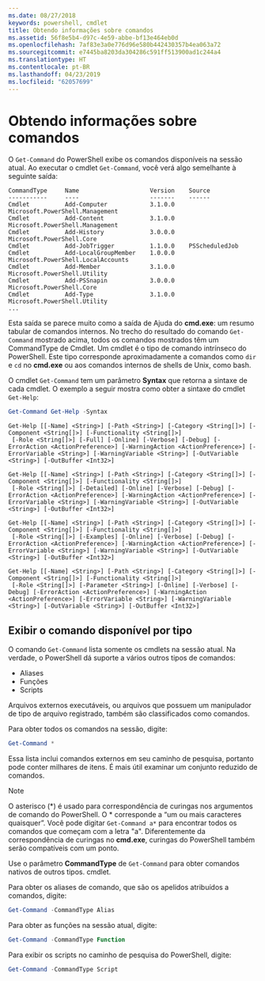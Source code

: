 ```yaml
---
ms.date: 08/27/2018
keywords: powershell, cmdlet
title: Obtendo informações sobre comandos
ms.assetid: 56f8e5b4-d97c-4e59-abbe-bf13e464eb0d
ms.openlocfilehash: 7af83e3a0e776d96e580b442430357b4ea063a72
ms.sourcegitcommit: e7445ba8203da304286c591ff513900ad1c244a4
ms.translationtype: HT
ms.contentlocale: pt-BR
ms.lasthandoff: 04/23/2019
ms.locfileid: "62057699"
---
```

# <a name="getting-information-about-commands"></a>Obtendo informações sobre comandos

O `Get-Command` do PowerShell exibe os comandos disponíveis na sessão atual.
Ao executar o cmdlet `Get-Command`, você verá algo semelhante à seguinte saída:

```output
CommandType     Name                    Version    Source
-----------     ----                    -------    ------
Cmdlet          Add-Computer            3.1.0.0    Microsoft.PowerShell.Management
Cmdlet          Add-Content             3.1.0.0    Microsoft.PowerShell.Management
Cmdlet          Add-History             3.0.0.0    Microsoft.PowerShell.Core
Cmdlet          Add-JobTrigger          1.1.0.0    PSScheduledJob
Cmdlet          Add-LocalGroupMember    1.0.0.0    Microsoft.PowerShell.LocalAccounts
Cmdlet          Add-Member              3.1.0.0    Microsoft.PowerShell.Utility
Cmdlet          Add-PSSnapin            3.0.0.0    Microsoft.PowerShell.Core
Cmdlet          Add-Type                3.1.0.0    Microsoft.PowerShell.Utility
...
```

Esta saída se parece muito como a saída de Ajuda do **cmd.exe**: um resumo tabular de comandos internos. No trecho do resultado do comando `Get-Command` mostrado acima, todos os comandos mostrados têm um CommandType de Cmdlet. Um cmdlet é o tipo de comando intrínseco do PowerShell. Este tipo corresponde aproximadamente a comandos como `dir` e `cd` no **cmd.exe** ou aos comandos internos de shells de Unix, como bash.

O cmdlet `Get-Command` tem um parâmetro **Syntax** que retorna a sintaxe de cada cmdlet. O exemplo a seguir mostra como obter a sintaxe do cmdlet `Get-Help`:

```powershell
Get-Command Get-Help -Syntax
```

```output
Get-Help [[-Name] <String>] [-Path <String>] [-Category <String[]>] [-Component <String[]>] [-Functionality <String[]>]
 [-Role <String[]>] [-Full] [-Online] [-Verbose] [-Debug] [-ErrorAction <ActionPreference>] [-WarningAction <ActionPreference>] [-ErrorVariable <String>] [-WarningVariable <String>] [-OutVariable <String>] [-OutBuffer <Int32>]

Get-Help [[-Name] <String>] [-Path <String>] [-Category <String[]>] [-Component <String[]>] [-Functionality <String[]>]
 [-Role <String[]>] [-Detailed] [-Online] [-Verbose] [-Debug] [-ErrorAction <ActionPreference>] [-WarningAction <ActionPreference>] [-ErrorVariable <String>] [-WarningVariable <String>] [-OutVariable <String>] [-OutBuffer <Int32>]

Get-Help [[-Name] <String>] [-Path <String>] [-Category <String[]>] [-Component <String[]>] [-Functionality <String[]>]
 [-Role <String[]>] [-Examples] [-Online] [-Verbose] [-Debug] [-ErrorAction <ActionPreference>] [-WarningAction <ActionPreference>] [-ErrorVariable <String>] [-WarningVariable <String>] [-OutVariable <String>] [-OutBuffer <Int32>]

Get-Help [[-Name] <String>] [-Path <String>] [-Category <String[]>] [-Component <String[]>] [-Functionality <String[]>]
 [-Role <String[]>] [-Parameter <String>] [-Online] [-Verbose] [-Debug] [-ErrorAction <ActionPreference>] [-WarningAction <ActionPreference>] [-ErrorVariable <String>] [-WarningVariable <String>] [-OutVariable <String>] [-OutBuffer <Int32>]
```

## <a name="displaying-available-command-by-type"></a>Exibir o comando disponível por tipo

O comando `Get-Command` lista somente os cmdlets na sessão atual. Na verdade, o PowerShell dá suporte a vários outros tipos de comandos:

- Aliases
- Funções
- Scripts

Arquivos externos executáveis, ou arquivos que possuem um manipulador de tipo de arquivo registrado, também são classificados como comandos.

Para obter todos os comandos na sessão, digite:

```powershell
Get-Command *
```

Essa lista inclui comandos externos em seu caminho de pesquisa, portanto pode conter milhares de itens.
É mais útil examinar um conjunto reduzido de comandos.

> [!NOTE]
> O asterisco (\*) é usado para correspondência de curingas nos argumentos de comando do PowerShell. O \* corresponde a “um ou mais caracteres quaisquer”. Você pode digitar `Get-Command a*` para encontrar todos os comandos que começam com a letra "a". Diferentemente da correspondência de curingas no **cmd.exe**, curingas do PowerShell também serão compatíveis com um ponto.

Use o parâmetro **CommandType** de `Get-Command` para obter comandos nativos de outros tipos.
cmdlet.

Para obter os aliases de comando, que são os apelidos atribuídos a comandos, digite:

```powershell
Get-Command -CommandType Alias
```

Para obter as funções na sessão atual, digite:

```powershell
Get-Command -CommandType Function
```

Para exibir os scripts no caminho de pesquisa do PowerShell, digite:

```powershell
Get-Command -CommandType Script
```